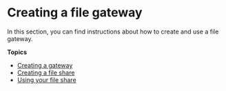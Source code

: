 # Creating a file gateway<a name="create-file-gateway"></a>

 In this section, you can find instructions about how to create and use a file gateway\.

**Topics**
+ [Creating a gateway](create-gateway-file.md)
+ [Creating a file share](GettingStartedCreateFileShare.md)
+ [Using your file share](getting-started-use-fileshare.md)